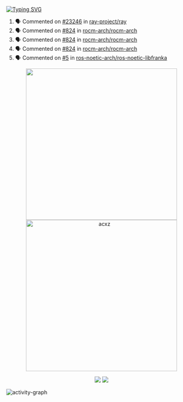 [![Typing SVG](https://readme-typing-svg.herokuapp.com?size=16&color=AFFFA3&multiline=true&height=75&lines=contributing+to+robotics%2Faerospace%2Fml%2Fgpu+software;packaging+it+for+archlinux;ricer)](https://git.io/typing-svg)

<!--START_SECTION:activity-->
1. 🗣 Commented on [#23246](https://github.com/ray-project/ray/issues/23246) in [ray-project/ray](https://github.com/ray-project/ray)
2. 🗣 Commented on [#824](https://github.com/rocm-arch/rocm-arch/issues/824) in [rocm-arch/rocm-arch](https://github.com/rocm-arch/rocm-arch)
3. 🗣 Commented on [#824](https://github.com/rocm-arch/rocm-arch/issues/824) in [rocm-arch/rocm-arch](https://github.com/rocm-arch/rocm-arch)
4. 🗣 Commented on [#824](https://github.com/rocm-arch/rocm-arch/issues/824) in [rocm-arch/rocm-arch](https://github.com/rocm-arch/rocm-arch)
5. 🗣 Commented on [#5](https://github.com/ros-noetic-arch/ros-noetic-libfranka/issues/5) in [ros-noetic-arch/ros-noetic-libfranka](https://github.com/ros-noetic-arch/ros-noetic-libfranka)
<!--END_SECTION:activity-->

<p align="center">
  <img width="400em" src=https://github-readme-stats.vercel.app/api?username=acxz&include_all_commits=true&show_icons=true />
  <img width="400em" src="https://github-readme-streak-stats.herokuapp.com/?user=acxz&" alt="acxz" />
</p>

<p align="center">
  <img src=https://github-readme-stats.vercel.app/api/top-langs/?username=acxz&layout=compact />
  <img src=https://github-profile-trophy.vercel.app/?username=acxz&row=2&column=4 />
</p>

![activity-graph](https://activity-graph.herokuapp.com/graph?username=acxz&theme=aqua)

